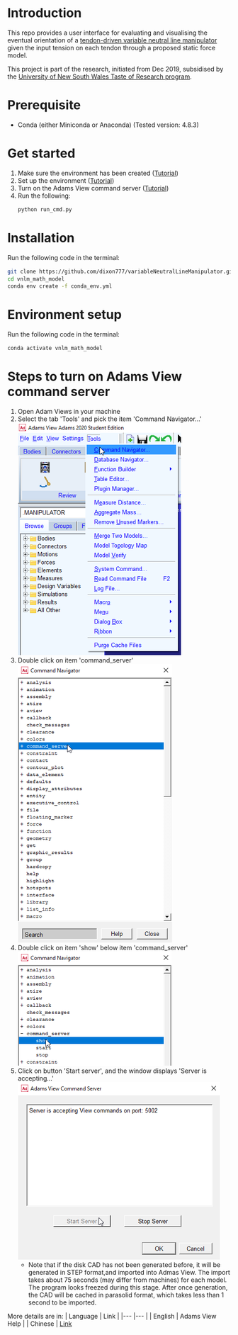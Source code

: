 # Introduction
This repo provides a user interface for evaluating and visualising the eventual orientation of a [tendon-driven variable neutral line manipulator](https://ieeexplore.ieee.org/document/6661461?arnumber=6661461 "IEEE") given the input tension on each tendon through a proposed static force model.

This project is part of the research, initiated from Dec 2019, subsidised by the [University of New South Wales Taste of Research program](https://www.engineering.unsw.edu.au/taste-of-research-program).

# Prerequisite
- Conda (either Miniconda or Anaconda) (Tested version: 4.8.3)

# Get started
1. Make sure the environment has been created ([Tutorial](#installation))
2. Set up the environment ([Tutorial](#environment-setup))
2. Turn on the Adams View command server ([Tutorial](#steps-to-turn-on-adams-view-command-server))
2. Run the following:
    ```bash
    python run_cmd.py
    ```

# Installation
Run the following code in the terminal:
```bash
git clone https://github.com/dixon777/variableNeutralLineManipulator.git vnlm_math_model
cd vnlm_math_model
conda env create -f conda_env.yml
```

# Environment setup
Run the following code in the terminal:
```bash
conda activate vnlm_math_model
```

# Steps to turn on Adams View command server
1. Open Adam Views in your machine
1. Select the tab 'Tools' and pick the item 'Command Navigator...'  
    ![Step 1](images/open_cmd_server_step1.png)  
2. Double click on item 'command_server'  
    ![Step 2](images/open_cmd_server_step2.png)  
3. Double click on item 'show' below item 'command_server'  
    ![Step 3](images/open_cmd_server_step3.png)  
4. Click on button 'Start server', and the window displays 'Server is accepting...'  
    ![Step 4](images/open_cmd_server_step4.png)
     - Note that if the disk CAD has not been generated before, it will be generated in STEP format,and imported into Admas View. The import takes about 75 seconds (may differ from machines) for each model. The program looks freezed during this stage. 
     After once generation, the CAD will be cached in parasolid format, which takes less than 1 second to be imported.

More details are in:
| Language 	| Link 	|
|---	|---	|
| English 	| Adams View Help 	|
| Chinese 	| [Link](https://www.itdaan.com/tw/43b5b4c3e1fa8de085124eda46cc3b80)


